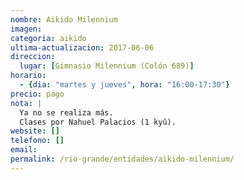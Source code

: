 ```yaml
---
nombre: Aikido Milennium
imagen: 
categoria: aikido
ultima-actualizacion: 2017-06-06
direccion: 
  lugar: [Gimnasio Milennium (Colón 689)]
horario: 
  - {dia: "martes y jueves", hora: "16:00-17:30"}
precio: pago
nota: | 
  Ya no se realiza más.
  Clases por Nahuel Palacios (1 kyû).
website: []
telefono: []
email: 
permalink: /rio-grande/entidades/aikido-milennium/
---
```

